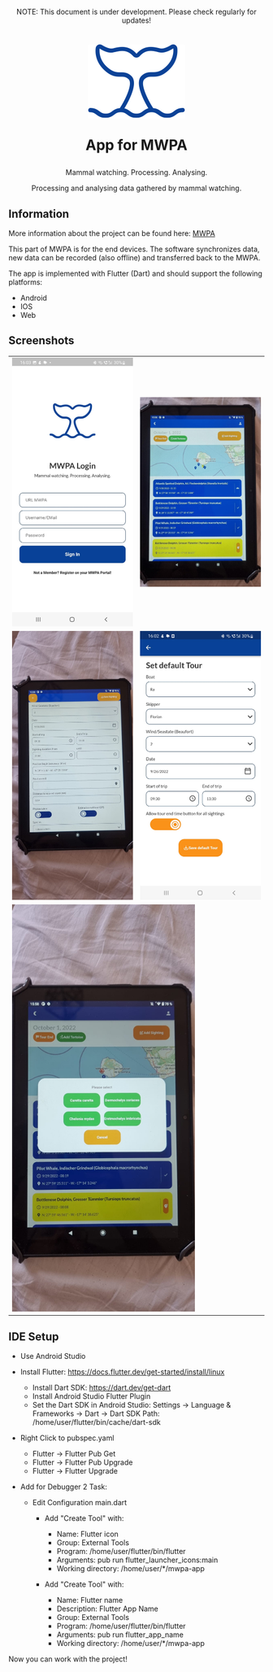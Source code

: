<p align="center">NOTE: This document is under development. Please check regularly for updates!</p>

<h1 align="center">

![MWPA](doc/public/whale-ico.png)

App for MWPA

</h1>

<p align="center">Mammal watching. Processing. Analysing.</p>
<p align="center">Processing and analysing data gathered by mammal watching.</p>

## Information

More information about the project can be found here: [MWPA](https://github.com/M-E-E-R-e-V/mwpa)

This part of MWPA is for the end devices. The software synchronizes data, new data can be recorded (also offline) and transferred back to the MWPA.



The app is implemented with Flutter (Dart) and should support the following platforms:

* Android
* IOS
* Web

## Screenshots
<table>
  <tr>
    <td> 
      <img src="doc/screenshots/login.jpeg" alt="1" width="360px" >
    </td>
    <td> 
      <img src="doc/screenshots/main_tablet.jpeg" alt="1" width="360px" >
    </td>
  </tr>
  <tr>
    <td> 
      <img src="doc/screenshots/add_sighting.jpeg" alt="1" width="360px" >
    </td>
    <td> 
      <img src="doc/screenshots/set_default.jpeg" alt="1" width="360px" >
    </td>
  </tr>
  <tr>
    <td colspan="2">
        <img src="doc/screenshots/add_short.jpeg" alt="1" width="360px" >
    </td>
  </tr>
</table>

## IDE Setup
* Use Android Studio
* Install Flutter: https://docs.flutter.dev/get-started/install/linux
  * Install Dart SDK: https://dart.dev/get-dart
  * Install Android Studio Flutter Plugin
  * Set the Dart SDK in Android Studio: Settings -> Language & Frameworks -> Dart -> Dart SDK Path: /home/user/flutter/bin/cache/dart-sdk

* Right Click to pubspec.yaml
  * Flutter -> Flutter Pub Get
  * Flutter -> Flutter Pub Upgrade
  * Flutter -> Flutter Upgrade

* Add for Debugger 2 Task:
  * Edit Configuration main.dart
    * Add "Create Tool" with:
      * Name: Flutter icon
      * Group: External Tools
      * Program: /home/user/flutter/bin/flutter
      * Arguments: pub run flutter_launcher_icons:main
      * Working directory: /home/user/*/mwpa-app

    * Add "Create Tool" with:
      * Name: Flutter name
      * Description: Flutter App Name
      * Group: External Tools
      * Program: /home/user/flutter/bin/flutter
      * Arguments: pub run flutter_app_name
      * Working directory: /home/user/*/mwpa-app

Now you can work with the project!